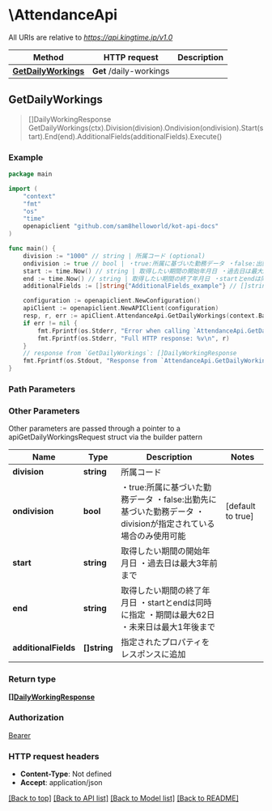 # \AttendanceApi

All URIs are relative to *https://api.kingtime.jp/v1.0*

Method | HTTP request | Description
------------- | ------------- | -------------
[**GetDailyWorkings**](AttendanceApi.md#GetDailyWorkings) | **Get** /daily-workings | 



## GetDailyWorkings

> []DailyWorkingResponse GetDailyWorkings(ctx).Division(division).Ondivision(ondivision).Start(start).End(end).AdditionalFields(additionalFields).Execute()





### Example

```go
package main

import (
    "context"
    "fmt"
    "os"
    "time"
    openapiclient "github.com/sam8helloworld/kot-api-docs"
)

func main() {
    division := "1000" // string | 所属コード (optional)
    ondivision := true // bool | ・true:所属に基づいた勤務データ ・false:出勤先に基づいた勤務データ ・divisionが指定されている場合のみ使用可能 (optional) (default to true)
    start := time.Now() // string | 取得したい期間の開始年月日 ・過去日は最大3年前まで (optional)
    end := time.Now() // string | 取得したい期間の終了年月日 ・startとendは同時に指定 ・期間は最大62日 ・未来日は最大1年後まで (optional)
    additionalFields := []string{"AdditionalFields_example"} // []string | 指定されたプロパティをレスポンスに追加 (optional)

    configuration := openapiclient.NewConfiguration()
    apiClient := openapiclient.NewAPIClient(configuration)
    resp, r, err := apiClient.AttendanceApi.GetDailyWorkings(context.Background()).Division(division).Ondivision(ondivision).Start(start).End(end).AdditionalFields(additionalFields).Execute()
    if err != nil {
        fmt.Fprintf(os.Stderr, "Error when calling `AttendanceApi.GetDailyWorkings``: %v\n", err)
        fmt.Fprintf(os.Stderr, "Full HTTP response: %v\n", r)
    }
    // response from `GetDailyWorkings`: []DailyWorkingResponse
    fmt.Fprintf(os.Stdout, "Response from `AttendanceApi.GetDailyWorkings`: %v\n", resp)
}
```

### Path Parameters



### Other Parameters

Other parameters are passed through a pointer to a apiGetDailyWorkingsRequest struct via the builder pattern


Name | Type | Description  | Notes
------------- | ------------- | ------------- | -------------
 **division** | **string** | 所属コード | 
 **ondivision** | **bool** | ・true:所属に基づいた勤務データ ・false:出勤先に基づいた勤務データ ・divisionが指定されている場合のみ使用可能 | [default to true]
 **start** | **string** | 取得したい期間の開始年月日 ・過去日は最大3年前まで | 
 **end** | **string** | 取得したい期間の終了年月日 ・startとendは同時に指定 ・期間は最大62日 ・未来日は最大1年後まで | 
 **additionalFields** | **[]string** | 指定されたプロパティをレスポンスに追加 | 

### Return type

[**[]DailyWorkingResponse**](DailyWorkingResponse.md)

### Authorization

[Bearer](../README.md#Bearer)

### HTTP request headers

- **Content-Type**: Not defined
- **Accept**: application/json

[[Back to top]](#) [[Back to API list]](../README.md#documentation-for-api-endpoints)
[[Back to Model list]](../README.md#documentation-for-models)
[[Back to README]](../README.md)

